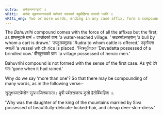 ```yaml
---
sutra:  अनेकमन्यपदार्थे ॥ 
vRtti:  अनेकं सुबन्तमन्यपदार्थे वर्त्तमानं समस्यते बहुव्रीहिश्च समासो भवति ॥
vRtti_eng: Two or more words, ending in any case affix, form a compound, denoting another new thing, not connoted by those words individually; and the compound is called Bahuvrihi.
---
```

The _Bahuvrihi_ compound comes with the force of all the affixes but the first; as प्राप्तमुदकं ग्रामं = प्राप्तोदको ग्रामः 'a water-reached village. ' ऊढरथोऽनड्वान्  'a bull by whom a cart is drawn.'  'उपहुतपशूरुद्रः 'Rudra to whom cattle is offered,' उदृतौदना स्थाली 'a vessel which rice is placed. 'चित्रगुर्देवदत्तः 'Devadatta possessed of a brindled cow.' वीरपुरुषको ग्रामः 'a village possessed of heroic men.'
 
Bahuvrihi compound is not formed with the sense of the first case. As वृष्टे देवे गतः 'gone when it had rained.' 

Why do we say 'more than one'? So that there may be compounding of many words, as in the following verse:- 

सुसूक्ष्मजटकेशेन सुञभाजिनवाससा। पुत्री पर्वतराजस्य कुतो हेतोर्विवाहिता ॥.
 
'Why was the daughter of the king of the mountains married by Siva possessed of beautifully-delicate-locked-hair, and cheap deer-skin-dress.'
